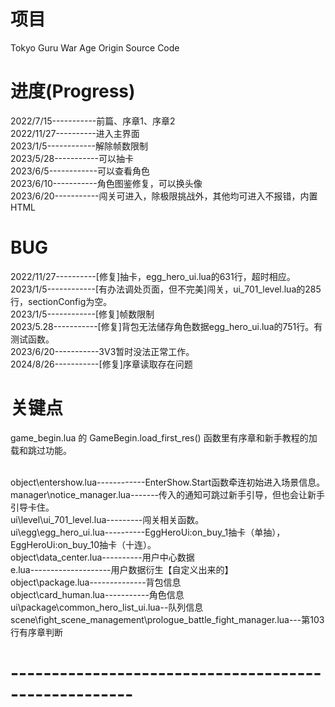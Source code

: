 # 项目
Tokyo Guru War Age Origin Source Code

# 进度(Progress)
2022/7/15-----------前篇、序章1、序章2<br>
2022/11/27----------进入主界面<br>
2023/1/5------------解除帧数限制<br>
2023/5/28-----------可以抽卡<br>
2023/6/5------------可以查看角色<br>
2023/6/10-----------角色图鉴修复，可以换头像<br>
2023/6/20-----------闯关可进入，除极限挑战外，其他均可进入不报错，内置HTML<br>

# BUG
2022/11/27----------[修复]抽卡，egg_hero_ui.lua的631行，超时相应。<br>
2023/1/5------------[有办法调处页面，但不完美]闯关，ui_701_level.lua的285行，sectionConfig为空。<br>
2023/1/5------------[修复]帧数限制<br>
2023/5.28-----------[修复]背包无法储存角色数据egg_hero_ui.lua的751行。有测试函数。<br>
2023/6/20-----------3V3暂时没法正常工作。<br>
2024/8/26-----------[修复]序章读取存在问题<br>

# 关键点
game_begin.lua 的 GameBegin.load_first_res() 函数里有序章和新手教程的加载和跳过功能。<br><br>

object\entershow.lua------------EnterShow.Start函数牵连初始进入场景信息。<br>
manager\notice_manager.lua-------传入的通知可跳过新手引导，但也会让新手引导卡住。<br>
ui\level\ui_701_level.lua---------闯关相关函数。<br>
ui\egg\egg_hero_ui.lua----------EggHeroUi:on_buy_1抽卡（单抽），EggHeroUi:on_buy_10抽卡（十连）。<br>
object\data_center.lua----------用户中心数据<br>
e.lua--------------------用户数据衍生【自定义出来的】<br>
object\package.lua--------------背包信息<br>
object\card_human.lua-----------角色信息<br>
ui\package\common_hero_list_ui.lua--队列信息<br>
scene\fight_scene_management\prologue_battle_fight_manager.lua---第103行有序章判断


# -----------------------------------------------------